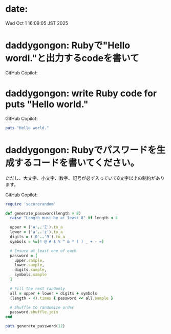 # date:
Wed Oct  1 16:09:05 JST 2025

# daddygongon: Rubyで"Hello wordl."と出力するcodeを書いて

GitHub Copilot: 

# daddygongon: write Ruby code for puts "Hello world."

GitHub Copilot: 
````ruby
puts "Hello world."
````

# daddygongon: Rubyでパスワードを生成するコードを書いてください。
ただし、大文字、小文字、数字、記号が必ず入っていて8文字以上の制約があります。

GitHub Copilot: 
````ruby
require 'securerandom'

def generate_password(length = 8)
  raise "Length must be at least 8" if length < 8

  upper = ('A'..'Z').to_a
  lower = ('a'..'z').to_a
  digits = ('0'..'9').to_a
  symbols = %w[! @ # $ % ^ & * ( ) _ + - =]

  # Ensure at least one of each
  password = [
    upper.sample,
    lower.sample,
    digits.sample,
    symbols.sample
  ]

  # Fill the rest randomly
  all = upper + lower + digits + symbols
  (length - 4).times { password << all.sample }

  # Shuffle to randomize order
  password.shuffle.join
end

puts generate_password(12)
````
